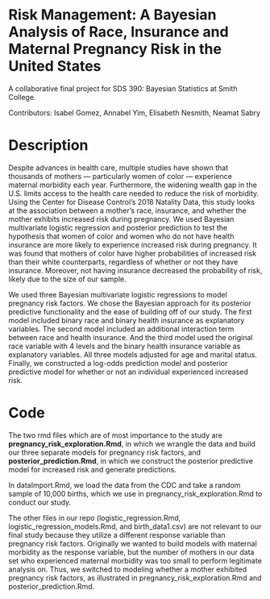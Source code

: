 # Risk Management: A Bayesian Analysis of Race, Insurance and Maternal Pregnancy Risk in the United States

A collaborative final project for SDS 390: Bayesian Statistics at Smith College.

Contributors: Isabel Gomez, Annabel Yim, Elisabeth Nesmith, Neamat Sabry

# Description
Despite advances in health care, multiple studies have shown that thousands of mothers — particularly women of color — experience maternal morbidity each year. Furthermore, the widening wealth gap in the U.S. limits access to the health care needed to reduce the risk of morbidity. Using the Center for Disease Control’s 2018 Natality Data, this study looks at the association between a mother’s race, insurance, and whether the mother exhibits increased risk during pregnancy. We used Bayesian multivariate logistic regression and posterior prediction to test the hypothesis that women of color and women who do not have health insurance are more likely to experience increased risk during pregnancy. It was found that mothers of color have higher probabilities of increased risk than their white counterparts, regardless of whether or not they have insurance. Moreover, not having insurance decreased the probability of risk, likely due to the size of our sample.

We used three Bayesian multivariate logistic regressions to model pregnancy risk factors. We chose the Bayesian approach for its posterior predictive functionality and the ease of building off of our study. The first model included binary race and binary health insurance as explanatory variables. The second model included an additional interaction term between race and health insurance. And the third model used the original race variable with 4 levels and the binary health insurance variable as explanatory variables. All three models adjusted for age and marital status. Finally, we constructed a log-odds prediction model and posterior predictive model for whether or not an individual experienced increased risk.

# Code
The two rmd files which are of most importance to the study are **pregnancy_risk_exploration.Rmd**, in which we wrangle the data and build our three separate models for pregnancy risk factors, and **posterior_prediction.Rmd**, in which we construct the posterior predictive model for increased risk and generate predictions.

In dataImport.Rmd, we load the data from the CDC and take a random sample of 10,000 births, which we use in pregnancy_risk_exploration.Rmd to conduct our study. 

The other files in our repo (logistic_regression.Rmd, logistic_regression_models.Rmd, and birth_data1.csv) are not relevant to our final study because they utilize a different response variable than pregnancy risk factors. Originally we wanted to build models with maternal morbidity as the response variable, but the number of mothers in our data set who experienced maternal morbidity was too small to perform legitimate analysis on. Thus, we switched to modeling whether a mother exhibited pregnancy risk factors, as illustrated in pregnancy_risk_exploration.Rmd and posterior_prediction.Rmd.






